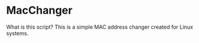 # MacChanger
 
 What is this script?
 This is a simple MAC address changer created for Linux systems.
